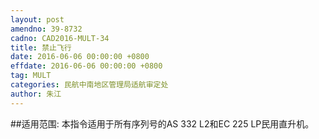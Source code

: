 ```yaml
---
layout: post
amendno: 39-8732
cadno: CAD2016-MULT-34
title: 禁止飞行
date: 2016-06-06 00:00:00 +0800
effdate: 2016-06-06 00:00:00 +0800
tag: MULT
categories: 民航中南地区管理局适航审定处
author: 朱江
---
```


##适用范围:
本指令适用于所有序列号的AS 332 L2和EC 225 LP民用直升机。

